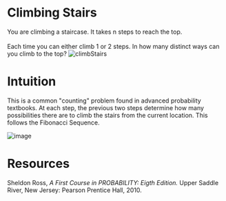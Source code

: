 # Climbing Stairs

You are climbing a staircase. It takes n steps to reach the top. <br /><br />
Each time you can either climb 1 or 2 steps. In how many distinct ways can you climb to the top?
![climbStairs](https://github.com/radixon/UnitTest/assets/59415488/f0638377-1e00-4a86-97f8-cd771eb1917a)


# Intuition

This is a common "counting" problem found in advanced probability textbooks.  At each step, the previous two steps determine how many possibilities there are to climb the stairs from the current location.  This follows the Fibonacci Sequence.

![image](https://github.com/radixon/UnitTest/assets/59415488/a0385928-b567-46d8-876a-3fb565127c8f)

# Resources

Sheldon Ross, *A First Course in PROBABILITY: Eigth Edition.* Upper Saddle River, New Jersey: Pearson Prentice Hall, 2010.
